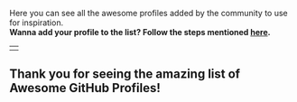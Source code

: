 Here you can see all the awesome profiles added by the community to use for inspiration.\
**Wanna add your profile to the list? Follow the steps mentioned [here](/awesome-github-profiles).**

<!-- DO NOT EDIT THIS SECTION -->
<!--START_SECTION:data-section-->
<table width="100%"><tr><td align="center"></td></tr></table>
<!--END_SECTION:data-section-->

## Thank you for seeing the amazing list of **Awesome GitHub Profiles**!
